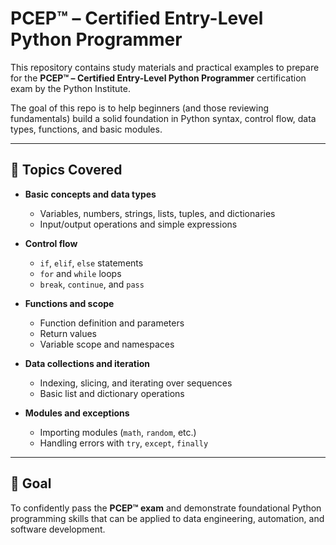 # PCEP™ – Certified Entry-Level Python Programmer

This repository contains study materials and practical examples to prepare for the **PCEP™ – Certified Entry-Level Python Programmer** certification exam by the Python Institute.

The goal of this repo is to help beginners (and those reviewing fundamentals) build a solid foundation in Python syntax, control flow, data types, functions, and basic modules.

---

## 🧠 Topics Covered

* **Basic concepts and data types**

  * Variables, numbers, strings, lists, tuples, and dictionaries
  * Input/output operations and simple expressions

* **Control flow**

  * `if`, `elif`, `else` statements
  * `for` and `while` loops
  * `break`, `continue`, and `pass`

* **Functions and scope**

  * Function definition and parameters
  * Return values
  * Variable scope and namespaces

* **Data collections and iteration**

  * Indexing, slicing, and iterating over sequences
  * Basic list and dictionary operations

* **Modules and exceptions**

  * Importing modules (`math`, `random`, etc.)
  * Handling errors with `try`, `except`, `finally`

---

## 🎯 Goal

To confidently pass the **PCEP™ exam** and demonstrate foundational Python programming skills that can be applied to data engineering, automation, and software development.
